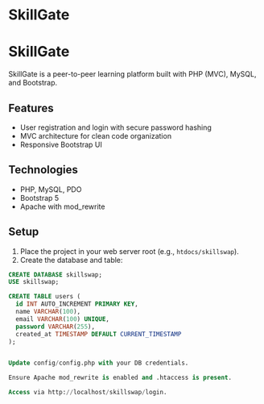 # SkillGate
# SkillGate

SkillGate is a peer-to-peer learning platform built with PHP (MVC), MySQL, and Bootstrap.

## Features
- User registration and login with secure password hashing
- MVC architecture for clean code organization
- Responsive Bootstrap UI

## Technologies
- PHP, MySQL, PDO
- Bootstrap 5
- Apache with mod_rewrite

## Setup

1. Place the project in your web server root (e.g., `htdocs/skillswap`).
2. Create the database and table:

```sql
CREATE DATABASE skillswap;
USE skillswap;

CREATE TABLE users (
  id INT AUTO_INCREMENT PRIMARY KEY,
  name VARCHAR(100),
  email VARCHAR(100) UNIQUE,
  password VARCHAR(255),
  created_at TIMESTAMP DEFAULT CURRENT_TIMESTAMP
);


Update config/config.php with your DB credentials.

Ensure Apache mod_rewrite is enabled and .htaccess is present.

Access via http://localhost/skillswap/login.
